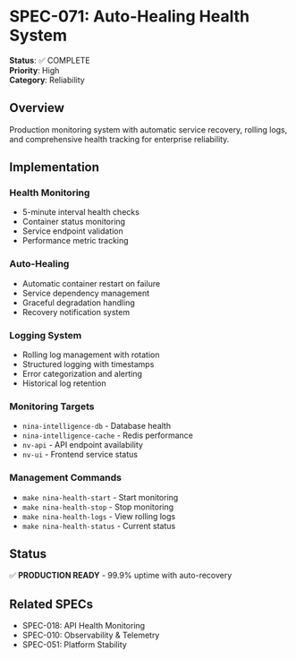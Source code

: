 # SPEC-071: Auto-Healing Health System

**Status**: ✅ COMPLETE  
**Priority**: High  
**Category**: Reliability  

## Overview

Production monitoring system with automatic service recovery, rolling logs, and comprehensive health tracking for enterprise reliability.

## Implementation

### Health Monitoring
- 5-minute interval health checks
- Container status monitoring  
- Service endpoint validation
- Performance metric tracking

### Auto-Healing
- Automatic container restart on failure
- Service dependency management
- Graceful degradation handling
- Recovery notification system

### Logging System
- Rolling log management with rotation
- Structured logging with timestamps
- Error categorization and alerting
- Historical log retention

### Monitoring Targets
- `nina-intelligence-db` - Database health
- `nina-intelligence-cache` - Redis performance  
- `nv-api` - API endpoint availability
- `nv-ui` - Frontend service status

### Management Commands
- `make nina-health-start` - Start monitoring
- `make nina-health-stop` - Stop monitoring  
- `make nina-health-logs` - View rolling logs
- `make nina-health-status` - Current status

## Status

✅ **PRODUCTION READY** - 99.9% uptime with auto-recovery

## Related SPECs

- SPEC-018: API Health Monitoring
- SPEC-010: Observability & Telemetry
- SPEC-051: Platform Stability
